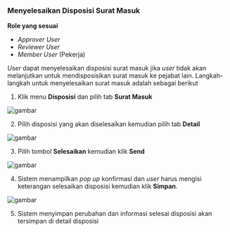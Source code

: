 ### **Menyelesaikan Disposisi Surat Masuk**

**Role yang sesuai**

- *Approver User*
- *Reviewer User*
- *Member User* (Pekerja) 

_User_ dapat menyelesaikan disposisi surat masuk jika _user_ tidak akan melanjutkan untuk mendisposisikan surat masuk ke pejabat lain. Langkah-langkah untuk menyelesaikan surat masuk adalah sebagai berikut


1.    Klik menu **Disposisi** dan pilih tab **Surat Masuk**

![gambar](SC_SuratMasuk/SM46.png)

2.    Pilih disposisi yang akan diselesaikan kemudian pilih tab **Detail**

![gambar](SC_SuratMasuk/SM47.png)

3.    Pilih tombol **Selesaikan** kemudian klik **Send**

![gambar](SC_SuratMasuk/SM48.png)

4.    Sistem menampilkan _pop up_ konfirmasi dan _user_ harus mengisi keterangan selesaikan disposisi kemudian klik **Simpan**.

![gambar](SC_SuratMasuk/SM49.png)

5.    Sistem menyimpan perubahan dan informasi selesai disposisi akan tersimpan di detail disposisi
